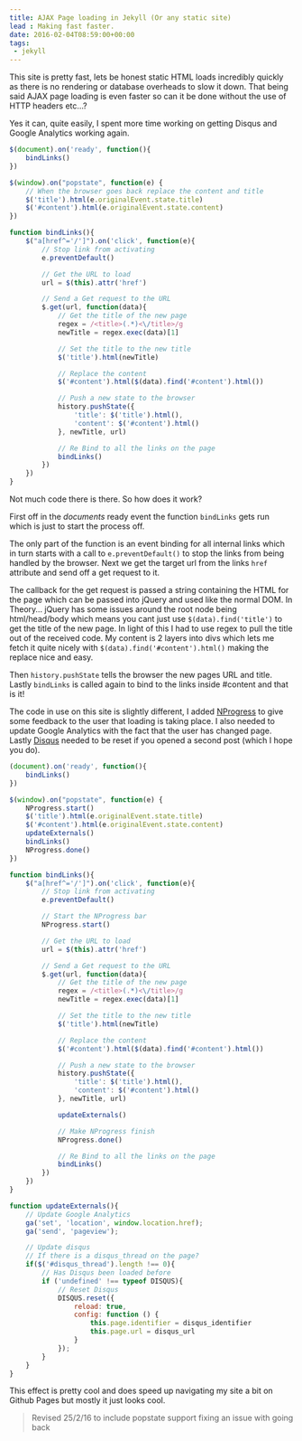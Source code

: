 ```yaml
---
title: AJAX Page loading in Jekyll (Or any static site)
lead : Making fast faster.
date: 2016-02-04T08:59:00+00:00
tags:
 - jekyll
---
```

This site is pretty fast, lets be honest static HTML loads incredibly quickly as there is no rendering or database overheads to slow it down. That being said AJAX page loading is even faster so can it be done without the use of HTTP headers etc…?

Yes it can, quite easily, I spent more time working on getting Disqus and Google Analytics working again.

```js
$(document).on('ready', function(){
    bindLinks()
})

$(window).on("popstate", function(e) {
    // When the browser goes back replace the content and title
    $('title').html(e.originalEvent.state.title)
    $('#content').html(e.originalEvent.state.content)
})

function bindLinks(){
    $("a[href^='/']").on('click', function(e){
        // Stop link from activating
        e.preventDefault()

        // Get the URL to load
        url = $(this).attr('href')

        // Send a Get request to the URL
        $.get(url, function(data){
            // Get the title of the new page
            regex = /<title>(.*)<\/title>/g
            newTitle = regex.exec(data)[1]

            // Set the title to the new title
            $('title').html(newTitle)

            // Replace the content
            $('#content').html($(data).find('#content').html())

            // Push a new state to the browser
            history.pushState({
                'title': $('title').html(),
                'content': $('#content').html()
            }, newTitle, url)

            // Re Bind to all the links on the page
            bindLinks()
        })
    })
}
```

Not much code there is there. So how does it work?

First off in the _documents_ ready event the function `bindLinks` gets run which is just to start the process off.

The only part of the function is an event binding for all internal links which in turn starts with a call to `e.preventDefault()` to stop the links from being handled by the browser. Next we get the target url from the links `href` attribute and send off a get request to it.

The callback for the get request is passed a string containing the HTML for the page which can be passed into jQuery and used like the normal DOM. In Theory… jQuery has some issues around the root node being html/head/body which means you cant just use `$(data).find('title')` to get the title of the new page. In light of this I had to use regex to pull the title out of the received code. My content is 2 layers into divs which lets me fetch it quite nicely with `$(data).find('#content').html()` making the replace nice and easy.

Then `history.pushState` tells the browser the new pages URL and title. Lastly `bindLinks` is called again to bind to the links inside #content and that is it!

The code in use on this site is slightly different, I added [NProgress](http://ricostacruz.com/nprogress/) to give some feedback to the user that loading is taking place. I also needed to update Google Analytics with the fact that the user has changed page. Lastly [Disqus](https://disqus.com/) needed to be reset if you opened a second post (which I hope you do).

```js
(document).on('ready', function(){
    bindLinks()
})

$(window).on("popstate", function(e) {
    NProgress.start()
    $('title').html(e.originalEvent.state.title)
    $('#content').html(e.originalEvent.state.content)
    updateExternals()
    bindLinks()
    NProgress.done()
})

function bindLinks(){
    $("a[href^='/']").on('click', function(e){
        // Stop link from activating
        e.preventDefault()

        // Start the NProgress bar
        NProgress.start()

        // Get the URL to load
        url = $(this).attr('href')

        // Send a Get request to the URL
        $.get(url, function(data){
            // Get the title of the new page
            regex = /<title>(.*)<\/title>/g
            newTitle = regex.exec(data)[1]

            // Set the title to the new title
            $('title').html(newTitle)

            // Replace the content
            $('#content').html($(data).find('#content').html())

            // Push a new state to the browser
            history.pushState({
                'title': $('title').html(),
                'content': $('#content').html()
            }, newTitle, url)

            updateExternals()

            // Make NProgress finish
            NProgress.done()

            // Re Bind to all the links on the page
            bindLinks()
        })
    })
}

function updateExternals(){
    // Update Google Analytics
    ga('set', 'location', window.location.href);
    ga('send', 'pageview');

    // Update disqus
    // If there is a disqus_thread on the page?
    if($('#disqus_thread').length !== 0){
        // Has Disqus been loaded before
        if ('undefined' !== typeof DISQUS){
            // Reset Disqus
            DISQUS.reset({
                reload: true,
                config: function () {
                    this.page.identifier = disqus_identifier
                    this.page.url = disqus_url
                }
            });
        }
    }
}
```

This effect is pretty cool and does speed up navigating my site a bit on Github Pages but mostly it just looks cool.

> Revised 25/2/16 to include popstate support fixing an issue with going back
